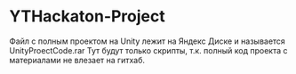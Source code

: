 # YTHackaton-Project

Файл с полным проектом на Unity лежит на Яндекс Диске и называется UnityProectCode.rar
Тут будут только скрипты, т.к. полный код проекта с материалами не влезает на гитхаб. 
